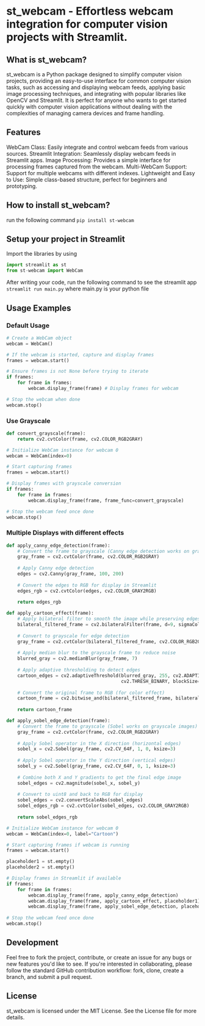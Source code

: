 # st_webcam - Effortless webcam integration for computer vision projects with Streamlit.

## What is st_webcam?
st_webcam is a Python package designed to simplify computer vision projects, providing an easy-to-use interface for common computer vision tasks, such as accessing and displaying webcam feeds, applying basic image processing techniques, and integrating with popular libraries like OpenCV and Streamlit. It is perfect for anyone who wants to get started quickly with computer vision applications without dealing with the complexities of managing camera devices and frame handling.

## Features
WebCam Class: Easily integrate and control webcam feeds from various sources.
Streamlit Integration: Seamlessly display webcam feeds in Streamlit apps.
Image Processing: Provides a simple interface for processing frames captured from the webcam.
Multi-WebCam Support: Support for multiple webcams with different indexes.
Lightweight and Easy to Use: Simple class-based structure, perfect for beginners and prototyping.

## How to install st_webcam?
run the following command `pip install st-webcam`

## Setup your project in Streamlit
Import the libraries by using

```python
import streamlit as st
from st-webcam import WebCam
```
After writing your code, run the following command to see the streamlit app
`streamlit run main.py` where main.py is your python file

## Usage Examples

### Default Usage
```python
# Create a WebCam object
webcam = WebCam()

# If the webcam is started, capture and display frames
frames = webcam.start()

# Ensure frames is not None before trying to iterate
if frames: 
    for frame in frames:
        webcam.display_frame(frame) # Display frames for webcam

# Stop the webcam when done
webcam.stop()
```

### Use Grayscale
```python
def convert_grayscale(frame):
    return cv2.cvtColor(frame, cv2.COLOR_RGB2GRAY)

# Initialize WebCam instance for webcam 0
webcam = WebCam(index=0)

# Start capturing frames
frames = webcam.start()

# Display frames with grayscale conversion
if frames:
    for frame in frames:
        webcam.display_frame(frame, frame_func=convert_grayscale)

# Stop the webcam feed once done
webcam.stop()
```

### Multiple Displays with different effects
```python
def apply_canny_edge_detection(frame):
    # Convert the frame to grayscale (Canny edge detection works on grayscale images)
    gray_frame = cv2.cvtColor(frame, cv2.COLOR_RGB2GRAY)
    
    # Apply Canny edge detection
    edges = cv2.Canny(gray_frame, 100, 200)
    
    # Convert the edges to RGB for display in Streamlit
    edges_rgb = cv2.cvtColor(edges, cv2.COLOR_GRAY2RGB)
    
    return edges_rgb

def apply_cartoon_effect(frame):
    # Apply bilateral filter to smooth the image while preserving edges
    bilateral_filtered_frame = cv2.bilateralFilter(frame, d=9, sigmaColor=75, sigmaSpace=75)
    
    # Convert to grayscale for edge detection
    gray_frame = cv2.cvtColor(bilateral_filtered_frame, cv2.COLOR_RGB2GRAY)
    
    # Apply median blur to the grayscale frame to reduce noise
    blurred_gray = cv2.medianBlur(gray_frame, 7)
    
    # Apply adaptive thresholding to detect edges
    cartoon_edges = cv2.adaptiveThreshold(blurred_gray, 255, cv2.ADAPTIVE_THRESH_MEAN_C, 
                                          cv2.THRESH_BINARY, blockSize=9, C=9)
    
    # Convert the original frame to RGB (for color effect)
    cartoon_frame = cv2.bitwise_and(bilateral_filtered_frame, bilateral_filtered_frame, mask=cartoon_edges)
    
    return cartoon_frame

def apply_sobel_edge_detection(frame):
    # Convert the frame to grayscale (Sobel works on grayscale images)
    gray_frame = cv2.cvtColor(frame, cv2.COLOR_RGB2GRAY)
    
    # Apply Sobel operator in the X direction (horizontal edges)
    sobel_x = cv2.Sobel(gray_frame, cv2.CV_64F, 1, 0, ksize=3)
    
    # Apply Sobel operator in the Y direction (vertical edges)
    sobel_y = cv2.Sobel(gray_frame, cv2.CV_64F, 0, 1, ksize=3)
    
    # Combine both X and Y gradients to get the final edge image
    sobel_edges = cv2.magnitude(sobel_x, sobel_y)
    
    # Convert to uint8 and back to RGB for display
    sobel_edges = cv2.convertScaleAbs(sobel_edges)
    sobel_edges_rgb = cv2.cvtColor(sobel_edges, cv2.COLOR_GRAY2RGB)
    
    return sobel_edges_rgb

# Initialize WebCam instance for webcam 0
webcam = WebCam(index=0, label="Cartoon")

# Start capturing frames if webcam is running
frames = webcam.start()

placeholder1 = st.empty()
placeholder2 = st.empty()

# Display frames in Streamlit if available
if frames:
    for frame in frames:
        webcam.display_frame(frame, apply_canny_edge_detection)
        webcam.display_frame(frame, apply_cartoon_effect, placeholder1)
        webcam.display_frame(frame, apply_sobel_edge_detection, placeholder2)
        
# Stop the webcam feed once done
webcam.stop()
```

## Development
Feel free to fork the project, contribute, or create an issue for any bugs or new features you'd like to see. If you're interested in collaborating, please follow the standard GitHub contribution workflow: fork, clone, create a branch, and submit a pull request.

## License
st_webcam is licensed under the MIT License. See the License file for more details.
